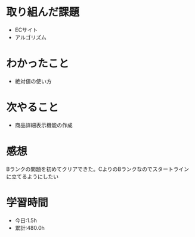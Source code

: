 # 取り組んだ課題
- ECサイト
- アルゴリズム
# わかったこと
- 絶対値の使い方
# 次やること
- 商品詳細表示機能の作成
# 感想
Bランクの問題を初めてクリアできた。CよりのBランクなのでスタートラインに立てるようにしたい
# 学習時間
- 今日:1.5h
- 累計:480.0h